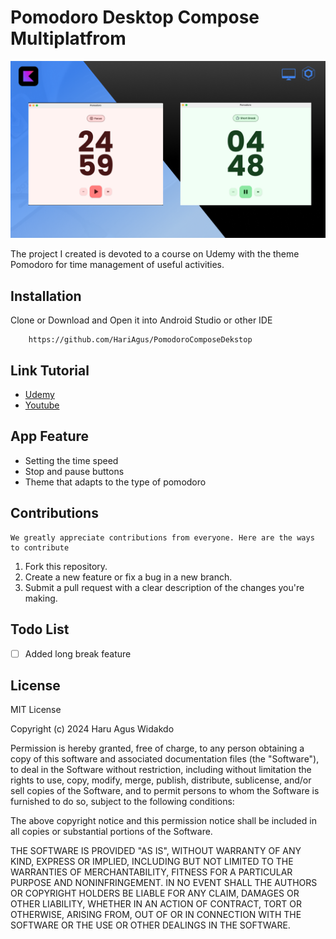 # Pomodoro Desktop Compose Multiplatfrom

<p align="center">
<img src="assets/Banner Udemy Compose Desktop.png"/>
</p>

The project I created is devoted to a course on Udemy with the theme Pomodoro for time management of useful activities.

## Installation

Clone or Download and Open it into Android Studio or other IDE
```
    https://github.com/HariAgus/PomodoroComposeDekstop 
```

## Link Tutorial 
- [Udemy](https://www.udemy.com/course/compose-multiplatform-desktop-membuat-aplikasi-pomodoro/)
- [Youtube](https://www.youtube.com/watch?v=-LtQibfZms0)

## App Feature 

- Setting the time speed
- Stop and pause buttons
- Theme that adapts to the type of pomodoro


## Contributions
    We greatly appreciate contributions from everyone. Here are the ways to contribute
    
1. Fork this repository.
2. Create a new feature or fix a bug in a new branch.
3. Submit a pull request with a clear description of the changes you're making.

## Todo List
- [ ] Added long break feature


## License

MIT License

Copyright (c) 2024 Haru Agus Widakdo

Permission is hereby granted, free of charge, to any person obtaining a copy
of this software and associated documentation files (the "Software"), to deal
in the Software without restriction, including without limitation the rights
to use, copy, modify, merge, publish, distribute, sublicense, and/or sell
copies of the Software, and to permit persons to whom the Software is
furnished to do so, subject to the following conditions:

The above copyright notice and this permission notice shall be included in all
copies or substantial portions of the Software.

THE SOFTWARE IS PROVIDED "AS IS", WITHOUT WARRANTY OF ANY KIND, EXPRESS OR
IMPLIED, INCLUDING BUT NOT LIMITED TO THE WARRANTIES OF MERCHANTABILITY,
FITNESS FOR A PARTICULAR PURPOSE AND NONINFRINGEMENT. IN NO EVENT SHALL THE
AUTHORS OR COPYRIGHT HOLDERS BE LIABLE FOR ANY CLAIM, DAMAGES OR OTHER
LIABILITY, WHETHER IN AN ACTION OF CONTRACT, TORT OR OTHERWISE, ARISING FROM,
OUT OF OR IN CONNECTION WITH THE SOFTWARE OR THE USE OR OTHER DEALINGS IN THE
SOFTWARE.

